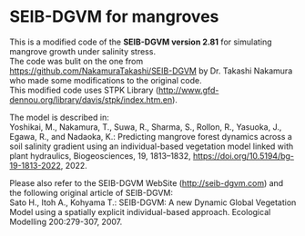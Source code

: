 # SEIB-DGVM for mangroves

This is a modified code of the **SEIB-DGVM version 2.81** for simulating mangrove growth under salinity stress.  
The code was bulit on the one from <https://github.com/NakamuraTakashi/SEIB-DGVM> by Dr. Takashi Nakamura who made some modifications to the original code.  
This modified code uses STPK Library (<http://www.gfd-dennou.org/library/davis/stpk/index.htm.en>).

The model is described in:  
Yoshikai, M., Nakamura, T., Suwa, R., Sharma, S., Rollon, R., Yasuoka, J., Egawa, R., and Nadaoka, K.: Predicting mangrove forest dynamics across a soil salinity gradient using an individual-based vegetation model linked with plant hydraulics, Biogeosciences, 19, 1813–1832, https://doi.org/10.5194/bg-19-1813-2022, 2022.

Please also refer to the SEIB-DGVM WebSite (<http://seib-dgvm.com>) and the following original article of SEIB-DGVM:    
Sato H., Itoh A., Kohyama T.: SEIB-DGVM: A new Dynamic Global Vegetation Model using a spatially explicit individual-based approach. Ecological Modelling 200:279-307, 2007.

